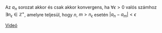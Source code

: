 Az $a_n$ sorozat akkor és csak akkor konvergens, ha $\forall \epsilon > 0$ valós számhoz $\exists n_\epsilon \in \mathbb{Z^+}$, amelyre teljesül, hogy $n$, $m > n_\epsilon$ esetén $|a_n - a_m| < \epsilon$

[Videó ](https://www.youtube.com/watch?v=Dr4bXXAZ4h8)
